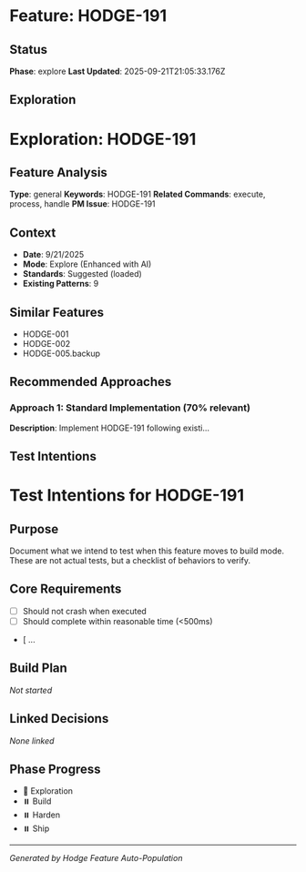 # Feature: HODGE-191

## Status
**Phase**: explore
**Last Updated**: 2025-09-21T21:05:33.176Z

## Exploration
# Exploration: HODGE-191

## Feature Analysis
**Type**: general
**Keywords**: HODGE-191
**Related Commands**: execute, process, handle
**PM Issue**: HODGE-191

## Context
- **Date**: 9/21/2025
- **Mode**: Explore (Enhanced with AI)
- **Standards**: Suggested (loaded)
- **Existing Patterns**: 9


## Similar Features
- HODGE-001
- HODGE-002
- HODGE-005.backup




## Recommended Approaches


### Approach 1: Standard Implementation (70% relevant)
**Description**: Implement HODGE-191 following existi...

## Test Intentions
# Test Intentions for HODGE-191

## Purpose
Document what we intend to test when this feature moves to build mode.
These are not actual tests, but a checklist of behaviors to verify.

## Core Requirements
- [ ] Should not crash when executed
- [ ] Should complete within reasonable time (<500ms)
- [ ...

## Build Plan
_Not started_

## Linked Decisions
_None linked_




## Phase Progress
- 🔄 Exploration
- ⏸️ Build
- ⏸️ Harden
- ⏸️ Ship

---
_Generated by Hodge Feature Auto-Population_
